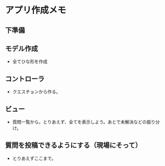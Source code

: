 # アプリ作成メモ
## 下準備

## モデル作成
- 全てひな形を作成
## コントローラ
- クエスチョンから作る。
## ビュー
- 質問一覧から。とりあえず、全てを表示しよう。あとで未解決などの振り分け。
## 質問を投稿できるようにする（現場にそって）
- とりあえずここまで。

